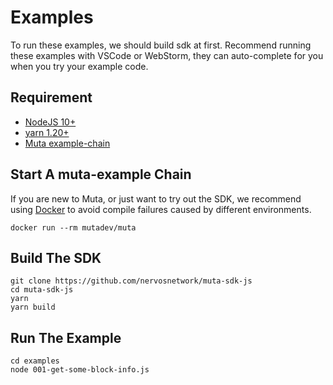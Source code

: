 # Examples

To run these examples, we should build sdk at first.
Recommend running these examples with VSCode or WebStorm,
they can auto-complete for you when you try your example code.

## Requirement

- [NodeJS 10+](https://nodejs.org/en/download/)
- [yarn 1.20+](https://classic.yarnpkg.com/en/docs/install)
- [Muta example-chain](https://github.com/nervosnetwork/muta/releases)

## Start A muta-example Chain

If you are new to Muta, or just want to try out the SDK, 
we recommend using [Docker](https://docs.docker.com/get-docker/) 
to avoid compile failures caused by different environments.

```
docker run --rm mutadev/muta
```

## Build The SDK

```
git clone https://github.com/nervosnetwork/muta-sdk-js
cd muta-sdk-js
yarn
yarn build
```

## Run The Example

```
cd examples
node 001-get-some-block-info.js
```
